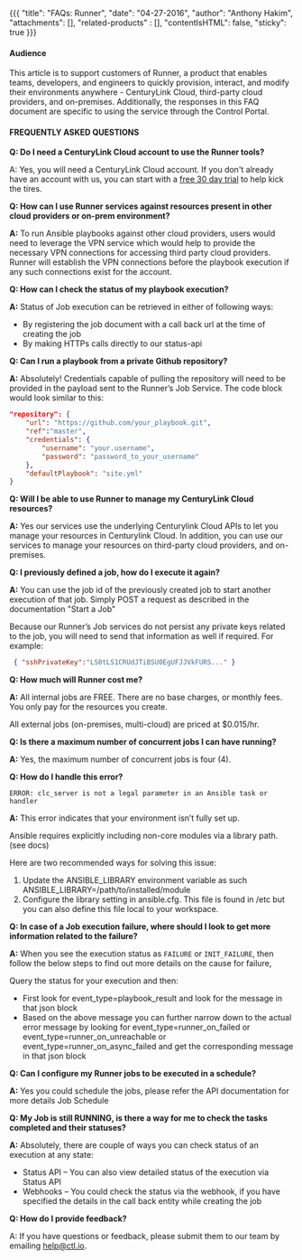 {{{
  "title": "FAQs: Runner",
  "date": "04-27-2016",
  "author": "Anthony Hakim",
  "attachments": [],
  "related-products" : [],
  "contentIsHTML": false,
  "sticky": true
}}}

#### Audience

This article is to support customers of Runner, a product that enables teams, developers, and engineers to quickly provision, interact, and modify their environments anywhere - CenturyLink Cloud, third-party cloud providers, and on-premises.  Additionally, the responses in this FAQ document are specific to using the service through the Control Portal.

#### FREQUENTLY ASKED QUESTIONS

**Q: Do I need a CenturyLink Cloud account to use the Runner tools?**

A: Yes, you will need a CenturyLink Cloud account. If you don't already have an account with us, you can start with a [free 30 day trial](https://www.ctl.io/free-trial/) to help kick the tires.

**Q: How can I use Runner services against resources present in other cloud providers or on-prem environment?**

**A:** To run Ansible playbooks against other cloud providers, users would need to leverage the VPN service which would help to provide the necessary VPN connections for accessing third party cloud providers. Runner will establish the VPN connections before the playbook execution if any such connections exist for the account.

**Q: How can I check the status of my playbook execution?**

**A:** Status of Job execution can be retrieved in either of following ways:
- By registering the job document with a call back url at the time of creating the job
- By making HTTPs calls directly to our status-api

**Q: Can I run a playbook from a private Github repository?**

**A:** Absolutely! Credentials capable of pulling the repository will need to be provided in the payload sent to the Runner’s Job Service. The code block would look similar to this:

```json
"repository": {
    "url": "https://github.com/your_playbook.git",
    "ref":"master",
    "credentials": {
        "username": "your.username",
        "password": "password_to_your_username"
    },
    "defaultPlaybook": "site.yml"
}
```

**Q: Will I be able to use Runner to manage my CenturyLink Cloud resources?**

**A:** Yes our services use the underlying Centurylink Cloud APIs to let you manage your resources in Centurylink Cloud. In addition, you can use our services to manage your resources on third-party cloud providers, and on-premises.

**Q: I previously defined a job, how do I execute it again?**

**A:** You can use the job id of the previously created job to start another execution of that job. Simply POST a request as described in the documentation "Start a Job"

Because our Runner’s Job services do not persist any private keys related to the job, you will need to send that information as well if required. For example:

```json
 { "sshPrivateKey":"LS0tLS1CRUdJTiBSU0EgUFJJVkFURS..." }
```

**Q: How much will Runner cost me?**

**A:** All internal jobs are FREE. There are no base charges, or monthly fees. You only pay for the resources you create.

All external jobs (on-premises, multi-cloud) are priced at $0.015/hr.

**Q: Is there a maximum number of concurrent jobs I can have running?**

**A:** Yes, the maximum number of concurrent jobs is four (4).

**Q: How do I handle this error?**

`ERROR: clc_server is not a legal parameter in an Ansible task or handler`

**A:** This error indicates that your environment isn’t fully set up.

Ansible requires explicitly including non-core modules via a library path. (see docs)

Here are two recommended ways for solving this issue:

1. Update the ANSIBLE_LIBRARY environment variable as such ANSIBLE_LIBRARY=/path/to/installed/module
2. Configure the library setting in ansible.cfg. This file is found in /etc but you can also define this file local to your workspace.

**Q: In case of a Job execution failure, where should I look to get more information related to the failure?**

**A:** When you see the execution status as `FAILURE` or `INIT_FAILURE`, then follow the below steps to find out more details on the cause for failure,

Query the status for your execution and then:

* First look for event_type=playbook_result and look for the message in that json block
* Based on the above message you can further narrow down to the actual error message by looking for event_type=runner_on_failed or event_type=runner_on_unreachable or event_type=runner_on_async_failed and get the corresponding message in that json block

**Q: Can I configure my Runner jobs to be executed in a schedule?**

**A:** Yes you could schedule the jobs, please refer the API documentation for more details Job Schedule

**Q: My Job is still RUNNING, is there a way for me to check the tasks completed and their statuses?**

**A:** Absolutely, there are couple of ways you can check status of an execution at any state:

* Status API – You can also view detailed status of the execution via Status API
* Webhooks – You could check the status via the webhook, if you have specified the details in the call back entity while creating the job

**Q: How do I provide feedback?**

A: If you have questions or feedback, please submit them to our team by emailing [help@ctl.io](mailto:help@ctl.io).
